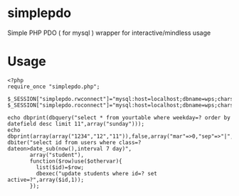 simplepdo
=========

Simple PHP PDO ( for mysql ) wrapper for interactive/mindless usage

Usage
=====

    <?php
    require_once "simplepdo.php";

    $_SESSION["simplepdo.rwconnect"]="mysql:host=localhost;dbname=wps;charset=utf8#user#pass";
    $_SESSION["simplepdo.roconnect"]="mysql:host=localhost;dbname=wps;charset=utf8#user#pass";

    echo dbprint(dbquery("select * from yourtable where weekday=? order by datefield desc limit 11",array("sunday")));
    echo dbprint(array(array("1234","12","11")),false,array("mar"=>0,"sep"=>"|","nl"=>""));
    dbiter("select id from users where class=? dateon>date_sub(now(),interval 7 day)",
           array("student"),
           function($row)use($othervar){
             list($id)=$row;
             dbexec("update students where id=? set active=?",array($id,1));
           });
